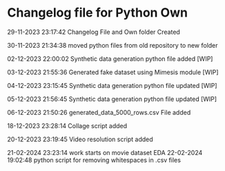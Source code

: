 # Changelog file for Python Own

29-11-2023 23:17:42 Changelog File and Own folder Created

30-11-2023 21:34:38 moved python files from old repository to new folder

02-12-2023 22:00:02 Synthetic data generation python file added [WIP]

03-12-2023 21:55:36 Generated fake dataset using Mimesis module [WIP]

04-12-2023 23:15:45 Synthetic data generation python file updated [WIP]

05-12-2023 21:56:45 Synthetic data generation python file updated [WIP]

06-12-2023 21:50:26 generated_data_5000_rows.csv File added

18-12-2023 23:28:14 Collage script added

20-12-2023 23:19:45 Video resolution script added

21-02-2024 23:23:14 work starts on movie dataset EDA
22-02-2024 19:02:48 python script for removing whitespaces in .csv files